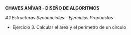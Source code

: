 **CHAVES ANÍVAR - DISEÑO DE ALGORITMOS**

*4.1 Estructuras Secuenciales - Ejercicios Propuestos*
- Ejercicio 3. Calcular el área y el perímetro de un círculo
